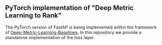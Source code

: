 ## PyTorch implementation of "Deep Metric Learning to Rank"

The PyTorch version of FastAP is being implemented within the framework of 
[Deep-Metric-Learning-Baselines](https://github.com/kunhe/Deep-Metric-Learning-Baselines).
In this repository we provide a standalone implementation of the loss layer.
